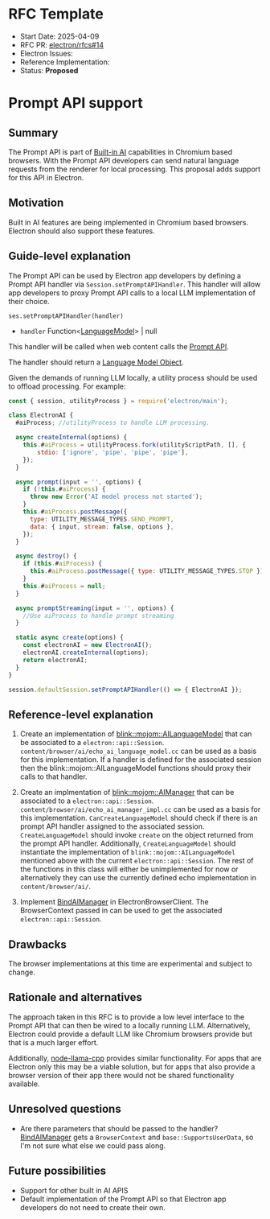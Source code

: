 # RFC Template

- Start Date: 2025-04-09
- RFC PR: [electron/rfcs#14](https://github.com/electron/rfcs/pull/14)
- Electron Issues:
- Reference Implementation:
- Status: **Proposed**

# Prompt API support

## Summary

The Prompt API is part of [Built-in AI](https://developer.chrome.com/docs/ai/built-in)
capabilities in Chromium based browsers. With the Prompt API developers can send
natural language requests from the renderer for local processing.  This proposal adds
support for this API in Electron.

## Motivation

Built in AI features are being implemented in Chromium based browsers.  Electron should
also support these features.

## Guide-level explanation

The Prompt API can be used by Electron app developers by defining a Prompt API handler
via `Session.setPromptAPIHandler`.  This handler will allow app developers to proxy
Prompt API calls to a local LLM implementation of their choice.

`ses.setPromptAPIHandler(handler)`
* `handler` Function\<[LanguageModel](https://github.com/webmachinelearning/prompt-api?tab=readme-ov-file#full-api-surface-in-web-idl)\> | null
  
This handler will be called when web content calls the [Prompt API](https://github.com/webmachinelearning/prompt-api).

The handler should return a [Language Model Object](https://github.com/webmachinelearning/prompt-api?tab=readme-ov-file#full-api-surface-in-web-idl).

Given the demands of running LLM locally, a utility process should be used to offload processing.  For example:

```js
const { session, utilityProcess } = require('electron/main');

class ElectronAI {
  #aiProcess; //utilityProcess to handle LLM processing.  

  async createInternal(options) {
    this.#aiProcess = utilityProcess.fork(utilityScriptPath, [], {
        stdio: ['ignore', 'pipe', 'pipe', 'pipe'],
    });
  }

  async prompt(input = '', options) {
    if (!this.#aiProcess) {
      throw new Error('AI model process not started');
    }
    this.#aiProcess.postMessage({
      type: UTILITY_MESSAGE_TYPES.SEND_PROMPT,
      data: { input, stream: false, options },
    });    
  }

  async destroy() {
    if (this.#aiProcess) {
      this.#aiProcess.postMessage({ type: UTILITY_MESSAGE_TYPES.STOP });    
    }
    this.#aiProcess = null;
  }

  async promptStreaming(input = '', options) {
    //Use aiProcess to handle prompt streaming
  }

  static async create(options) {
    const electronAI = new ElectronAI();
    electronAI.createInternal(options);
    return electronAI;
  }
}

session.defaultSession.setPromptAPIHandler(() => { ElectronAI });
```

## Reference-level explanation

1. Create an implementation of [blink::mojom::AILanguageModel](https://source.chromium.org/chromium/chromium/src/+/main:third_party/blink/public/mojom/ai/ai_language_model.mojom) that can be associated to a `electron::api::Session`. `content/browser/ai/echo_ai_language_model.cc` can be used as a basis for this implementation.  If a handler is defined for the associated session then the blink::mojom::AILanguageModel functions should proxy their calls to that handler.

2. Create an implmentation of [blink::mojom::AIManager](https://source.chromium.org/chromium/chromium/src/+/main:third_party/blink/public/mojom/ai/ai_manager.mojom) that can be associated to a `electron::api::Session`. `content/browser/ai/echo_ai_manager_impl.cc` can be used as a basis for this implementation. `CanCreateLanguageModel` should check if there is an prompt API handler assigned to the associated session. `CreateLanguageModel` should invoke `create` on the object returned from the prompt API handler.  Additionally, `CreateLanguageModel` should instantiate the implementation of `blink::mojom::AILanguageModel` mentioned above with the current `electron::api::Session`.  The rest of the functions in this class will either be unimplemented for now or alternatively they can use the currently defined echo implementation in `content/browser/ai/`.

3. Implement [BindAIManager](https://source.chromium.org/chromium/chromium/src/+/main:content/public/browser/content_browser_client.h;l=3151) in ElectronBrowserClient.  The BrowserContext passed in can be used to get the
associated `electron::api::Session`.

## Drawbacks

The browser implementations at this time are experimental and subject to change.

## Rationale and alternatives

The approach taken in this RFC is to provide a low level interface to the Prompt API that
can then be wired to a locally running LLM.  Alternatively, Electron could provide a default LLM
like Chromium browsers provide but that is a much larger effort.

Additionally, [node-llama-cpp](https://github.com/withcatai/node-llama-cpp/blob/master/docs/guide/electron.md) provides similar functionality.  For apps that are Electron only this may be a viable solution, but for apps that also provide a browser version of their app there would not be shared functionality available.

## Unresolved questions

- Are there parameters that should be passed to the handler?  [BindAIManager](https://source.chromium.org/chromium/chromium/src/+/main:content/public/browser/content_browser_client.h;l=3151) gets a `BrowserContext` and `base::SupportsUserData`, so I'm not sure what else we could pass along.

## Future possibilities

- Support for other built in AI APIS
- Default implementation of the Prompt API so that Electron app developers do not need to create their own.
